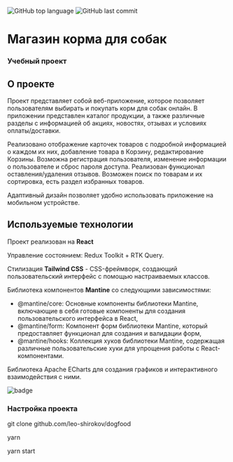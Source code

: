 ![GitHub top language](https://img.shields.io/github/languages/top/leo-shirokov/dogfood?style=for-the-badge)
![GitHub last commit](https://img.shields.io/github/last-commit/leo-shirokov/dogfood?style=for-the-badge)

# Магазин корма для собак

### Учебный проект

## О проекте

Проект представляет собой веб-приложение, которое позволяет пользователям выбирать и покупать корм для собак онлайн. В приложении представлен каталог продукции, а также различные разделы с информацией об акциях, новостях, отзывах и условиях оплаты/доставки.

Реализовано отображение карточек товаров с подробной информацией о каждом их них, добавление товара в Корзину, редактирование Корзины.
Возможна регистрация пользователя, изменение информации о пользователе и сброс пароля доступа. Реализован функционал оставления/удаления отзывов. Возможен поиск по товарам и их сортировка, есть раздел избранных товаров.

Адаптивный дизайн позволяет удобно использовать приложение на мобильном устройстве.

## Используемые технологии

Проект реализован на **React**

Управление состоянием: Redux Toolkit + RTK Query.

Стилизация **Tailwind CSS** - CSS-фреймворк, создающий пользовательский интерфейс с помощью настраиваемых классов.

Библиотека компонентов **Mantine** со следующими зависимостями:

-   @mantine/core: Основные компоненты библиотеки Mantine, включающие в себя готовые компоненты для создания пользовательского интерфейса в React,
-   @mantine/form: Компонент форм библиотеки Mantine, который предоставляет функционал для создания и валидации форм,
-   @mantine/hooks: Коллекция хуков библиотеки Mantine, содержащая различные пользовательские хуки для упрощения работы с React-компонентами.

Библиотека Apache ECharts для создания графиков и интерактивного взаимодействия с ними.

![badge](https://img.shields.io/badge/Dogfood-Магазин%20корма%20для%20собак-yellow)

### Настройка проекта

git clone github.com/leo-shirokov/dogfood

yarn

yarn start
